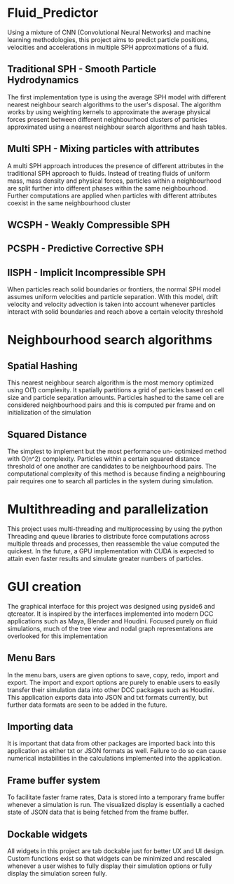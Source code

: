 # Fluid_Predictor
Using a mixture of CNN (Convolutional Neural Networks)
and machine learning methodologies, this project aims to 
predict particle positions, velocities and accelerations
in multiple SPH approximations of a fluid.

## Traditional SPH - Smooth Particle Hydrodynamics
The first implementation type is using the average
SPH model with different nearest neighbour search algorithms
to the user's disposal. The algorithm works by using 
weighting kernels to approximate the average physical forces
present between different neighbourhood clusters of 
particles approximated using a nearest neighbour search
algorithms and hash tables.

## Multi SPH - Mixing particles with attributes
A multi SPH approach introduces the presence of different 
attributes in the traditional SPH approach to fluids. Instead
of treating fluids of uniform mass, mass density and physical
forces, particles within a neighbourhood are split further
into different phases within the same neighbourhood. Further 
computations are applied when particles with different attributes
coexist in the same neighbourhood cluster

## WCSPH - Weakly Compressible SPH

## PCSPH - Predictive Corrective SPH

## IISPH - Implicit Incompressible SPH
When particles reach solid boundaries or frontiers,
the normal SPH model assumes uniform velocities and particle
separation. With this model, drift velocity and velocity advection
is taken into account whenever particles interact with solid 
boundaries and reach above a certain velocity threshold

# Neighbourhood search algorithms

## Spatial Hashing
This nearest neighbour search algorithm is the most
memory optimized using O(1) complexity. It spatially 
partitions a grid of particles based on cell size and
particle separation amounts. Particles hashed to the same
cell are considered neighbourhood pairs and this is 
computed per frame and on initialization of the simulation

## Squared Distance 
The simplest to implement but the most performance un-
optimized method with O(n^2) complexity. Particles within
a certain squared distance threshold of one another are 
candidates to be neighbourhood pairs. The computational 
complexity of this method is because finding a neighbouring
pair requires one to search all particles in the system 
during simulation.

# Multithreading and parallelization
This project uses multi-threading and multiprocessing by 
using the python Threading and queue libraries to distribute 
force computations across multiple threads and processes, then 
reassemble the value computed the quickest. In the future, a 
GPU implementation with CUDA is expected to attain even faster
results and simulate greater numbers of particles.

# GUI creation
The graphical interface for this project was designed
using pyside6 and qtcreator. It is inspired by the interfaces 
implemented into modern DCC applications such as Maya, Blender 
and Houdini. Focused purely on fluid simulations, much of the 
tree view and nodal graph representations are overlooked for this
implementation

## Menu Bars
In the menu bars, users are given options to save,
copy, redo, import and export. The import and export 
options are purely to enable users to easily transfer
their simulation data into other DCC packages such as 
Houdini. This application exports data into JSON and txt
formats currently, but further data formats are seen to
be added in the future.

## Importing data
It is important that data from other packages are 
imported back into this application as either txt or 
JSON formats as well. Failure to do so can cause 
numerical instabilities in the calculations implemented
into the application.

## Frame buffer system
To facilitate faster frame rates, Data is stored into
a temporary frame buffer whenever a simulation is run. 
The visualized display is essentially a cached state of 
JSON data that is being fetched from the frame buffer.

## Dockable widgets
All widgets in this project are tab dockable just for 
better UX and UI design. Custom functions exist so that
widgets can be minimized and rescaled whenever a user 
wishes to fully display their simulation options or fully 
display the simulation screen fully.






